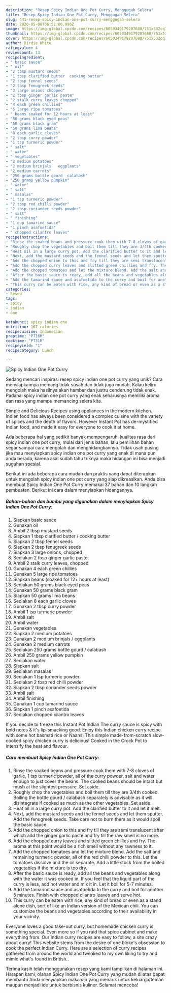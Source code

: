 ```yaml
---
description: "Resep Spicy Indian One Pot Curry, Menggugah Selera"
title: "Resep Spicy Indian One Pot Curry, Menggugah Selera"
slug: 441-resep-spicy-indian-one-pot-curry-menggugah-selera
date: 2020-05-08T06:52:00.996Z
image: https://img-global.cpcdn.com/recipes/6050349179207680/751x532cq70/spicy-indian-one-pot-curry-recipe-main-photo.jpg
thumbnail: https://img-global.cpcdn.com/recipes/6050349179207680/751x532cq70/spicy-indian-one-pot-curry-recipe-main-photo.jpg
cover: https://img-global.cpcdn.com/recipes/6050349179207680/751x532cq70/spicy-indian-one-pot-curry-recipe-main-photo.jpg
author: Birdie White
ratingvalue: 4
reviewcount: 13
recipeingredient:
- " basic sauce"
- " oil"
- "2 tbsp mustard seeds"
- "1 tbsp clarified butter  cooking butter"
- "2 tbsp fennel seeds"
- "2 tbsp fenugreek seeds"
- "3 large onions chopped"
- "2 tbsp ginger garlic paste"
- "2 stalk curry leaves chopped"
- "4 each green chillies"
- "5 large ripe tomatoes"
- " beans soaked for 12 hours at least"
- "50 grams black eyed peas"
- "50 grams black gram"
- "50 grams lima beans"
- "8 each garlic cloves"
- "2 tbsp curry powder"
- "1 tsp turmeric powder"
- " salt"
- " water"
- " vegetables"
- "2 medium potatoes"
- "2 medium brinjals   eggplants"
- "2 medium carrots"
- "250 grams bottle gourd  calabash"
- "250 grams yellow pumpkin"
- " water"
- " salt"
- " masalas"
- "1 tsp turmeric powder"
- "2 tbsp red chilli powder"
- "2 tbsp coriander seeds powder"
- " salt"
- " finishing"
- "1 cup tamarind sauce"
- "1 pinch asafoetida"
- " chopped cilantro leaves"
recipeinstructions:
- "Rinse the soaked beans and pressure cook them with 7-8 cloves of garlic, 1 tsp turmeric powder, all of the curry powder, salt and water enough to just cover the beans. The cooked beans should be intact but mush at the slightest pressure. Set aside."
- "Roughly chop the vegetables and boil them till they are 3/4th cooked. Boiling the bottle gourd / calabash separately is advisable as it will disintegrate if cooked as much as the other vegetables. Set aside."
- "Heat oil in a large curry pot. Add the clarified butter to it and let it melt."
- "Next, add the mustard seeds and the fennel seeds and let them sputter. Add the fenugreek seeds. Take care not to burn them as it would spoil the basic sauce."
- "Add the chopped onion to this and fry till they are semi translucent after which add the ginger garlic paste and fry till the raw smell is no more."
- "Add the chopped curry leaves and slitted green chillies and fry. The aroma at this point would be a rich smell without any rawness to it."
- "Add the chopped tomatoes and let the mixture blend. Add the salt and remaining turmeric powder, all of the red chilli powder to this. Let the tomatoes dissolve and the oil separate. Add a little stock from the boiled vegetables if the mixture is too dry."
- "After the basic sauce is ready, add all the beans and vegetables along with the water it was cooked in. If you feel that the liquid part of the curry is less, add hot water and mix it in. Let it boil for 5-7 minutes."
- "Add the tamarind sauce and asafoetida to the curry and boil for another 5 minutes. Finish with chopped cilantro leaves and serve hot."
- "This curry can be eaten with rice, any kind of bread or even as a stand alone dish, sort of like an Indian version of the Mexican chili. You can customize the beans and vegetables according to their availability in your vicinity."
categories:
- Resep
tags:
- spicy
- indian
- one

katakunci: spicy indian one 
nutrition: 167 calories
recipecuisine: Indonesian
preptime: "PT16M"
cooktime: "PT31M"
recipeyield: "1"
recipecategory: Lunch

---
```



![Spicy Indian One Pot Curry](https://img-global.cpcdn.com/recipes/6050349179207680/751x532cq70/spicy-indian-one-pot-curry-recipe-main-photo.jpg)

Sedang mencari inspirasi resep spicy indian one pot curry yang unik? Cara menyiapkannya memang tidak susah dan tidak juga mudah. Kalau keliru mengolah maka hasilnya akan hambar dan justru cenderung tidak enak. Padahal spicy indian one pot curry yang enak seharusnya memiliki aroma dan rasa yang mampu memancing selera kita.

Simple and Delicious Recipes using appliances in the modern kitchen. Indian food has always been considered a complex cuisine with the variety of spices and the depth of flavors. However Instant Pot has de-mystified Indian food, and made it easy for everyone to cook it at home.

Ada beberapa hal yang sedikit banyak mempengaruhi kualitas rasa dari spicy indian one pot curry, mulai dari jenis bahan, lalu pemilihan bahan segar sampai cara mengolah dan menghidangkannya. Tidak usah pusing jika mau menyiapkan spicy indian one pot curry yang enak di mana pun anda berada, karena asal sudah tahu triknya maka hidangan ini bisa menjadi suguhan spesial.


Berikut ini ada beberapa cara mudah dan praktis yang dapat diterapkan untuk mengolah spicy indian one pot curry yang siap dikreasikan. Anda bisa membuat Spicy Indian One Pot Curry memakai 37 bahan dan 10 langkah pembuatan. Berikut ini cara dalam menyiapkan hidangannya.

<!--inarticleads1-->

##### Bahan-bahan dan bumbu yang digunakan dalam menyiapkan Spicy Indian One Pot Curry:

1. Siapkan  basic sauce
1. Gunakan  oil
1. Ambil 2 tbsp mustard seeds
1. Siapkan 1 tbsp clarified butter / cooking butter
1. Siapkan 2 tbsp fennel seeds
1. Siapkan 2 tbsp fenugreek seeds
1. Siapkan 3 large onions, chopped
1. Sediakan 2 tbsp ginger garlic paste
1. Ambil 2 stalk curry leaves, chopped
1. Gunakan 4 each green chillies
1. Gunakan 5 large ripe tomatoes
1. Siapkan  beans (soaked for 12+ hours at least)
1. Sediakan 50 grams black eyed peas
1. Gunakan 50 grams black gram
1. Siapkan 50 grams lima beans
1. Sediakan 8 each garlic cloves
1. Gunakan 2 tbsp curry powder
1. Ambil 1 tsp turmeric powder
1. Ambil  salt
1. Ambil  water
1. Gunakan  vegetables
1. Siapkan 2 medium potatoes
1. Gunakan 2 medium brinjals /  eggplants
1. Gunakan 2 medium carrots
1. Sediakan 250 grams bottle gourd / calabash
1. Ambil 250 grams yellow pumpkin
1. Sediakan  water
1. Siapkan  salt
1. Sediakan  masalas
1. Sediakan 1 tsp turmeric powder
1. Sediakan 2 tbsp red chilli powder
1. Siapkan 2 tbsp coriander seeds powder
1. Ambil  salt
1. Ambil  finishing
1. Gunakan 1 cup tamarind sauce
1. Siapkan 1 pinch asafoetida
1. Sediakan  chopped cilantro leaves


If you decide to freeze this Instant Pot Indian The curry sauce is spicy with bold notes &amp; it&#39;s lip-smacking good. Enjoy this Indian chicken curry recipe with some hot basmati rice or Naans! This simple made-from-scratch slow-cooked spicy chicken curry is delicious! Cooked in the Crock Pot to intensify the heat and flavour. 

<!--inarticleads2-->

##### Cara membuat Spicy Indian One Pot Curry:

1. Rinse the soaked beans and pressure cook them with 7-8 cloves of garlic, 1 tsp turmeric powder, all of the curry powder, salt and water enough to just cover the beans. The cooked beans should be intact but mush at the slightest pressure. Set aside.
1. Roughly chop the vegetables and boil them till they are 3/4th cooked. Boiling the bottle gourd / calabash separately is advisable as it will disintegrate if cooked as much as the other vegetables. Set aside.
1. Heat oil in a large curry pot. Add the clarified butter to it and let it melt.
1. Next, add the mustard seeds and the fennel seeds and let them sputter. Add the fenugreek seeds. Take care not to burn them as it would spoil the basic sauce.
1. Add the chopped onion to this and fry till they are semi translucent after which add the ginger garlic paste and fry till the raw smell is no more.
1. Add the chopped curry leaves and slitted green chillies and fry. The aroma at this point would be a rich smell without any rawness to it.
1. Add the chopped tomatoes and let the mixture blend. Add the salt and remaining turmeric powder, all of the red chilli powder to this. Let the tomatoes dissolve and the oil separate. Add a little stock from the boiled vegetables if the mixture is too dry.
1. After the basic sauce is ready, add all the beans and vegetables along with the water it was cooked in. If you feel that the liquid part of the curry is less, add hot water and mix it in. Let it boil for 5-7 minutes.
1. Add the tamarind sauce and asafoetida to the curry and boil for another 5 minutes. Finish with chopped cilantro leaves and serve hot.
1. This curry can be eaten with rice, any kind of bread or even as a stand alone dish, sort of like an Indian version of the Mexican chili. You can customize the beans and vegetables according to their availability in your vicinity.


Everyone loves a good take-out curry, but homemade chicken curry is something special. Even more so if you raid that spice cabinet and make everything from. Our Indian curry recipes are easy to follow, a site crazy about curry! This website stems from the desire of one bloke&#39;s obsession to cook the perfect Indian Curry. Here are a selection of curry recipes gathered from around the world and tweaked to my own liking to try and mimic what&#39;s found in British.. 

Terima kasih telah menggunakan resep yang kami tampilkan di halaman ini. Harapan kami, olahan Spicy Indian One Pot Curry yang mudah di atas dapat membantu Anda menyiapkan makanan yang menarik untuk keluarga/teman maupun menjadi ide untuk berbisnis kuliner. Selamat mencoba!
